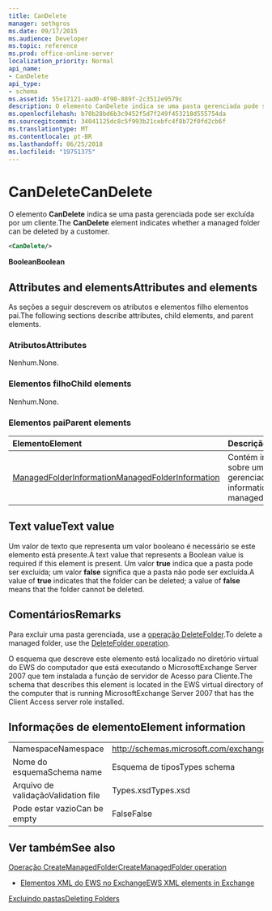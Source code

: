 ```yaml
---
title: CanDelete
manager: sethgros
ms.date: 09/17/2015
ms.audience: Developer
ms.topic: reference
ms.prod: office-online-server
localization_priority: Normal
api_name:
- CanDelete
api_type:
- schema
ms.assetid: 55e17121-aad0-4f90-889f-2c3512e9579c
description: O elemento CanDelete indica se uma pasta gerenciada pode ser excluída por um cliente.
ms.openlocfilehash: b70b28bd6b3c9452f5d7f249f453218d555754da
ms.sourcegitcommit: 34041125dc8c5f993b21cebfc4f8b72f0fd2cb6f
ms.translationtype: MT
ms.contentlocale: pt-BR
ms.lasthandoff: 06/25/2018
ms.locfileid: "19751375"
---
```

# <a name="candelete"></a><span data-ttu-id="285bb-103">CanDelete</span><span class="sxs-lookup"><span data-stu-id="285bb-103">CanDelete</span></span>

<span data-ttu-id="285bb-104">O elemento **CanDelete** indica se uma pasta gerenciada pode ser excluída por um cliente.</span><span class="sxs-lookup"><span data-stu-id="285bb-104">The **CanDelete** element indicates whether a managed folder can be deleted by a customer.</span></span> 
  
```xml
<CanDelete/>
```

 <span data-ttu-id="285bb-105">**Boolean**</span><span class="sxs-lookup"><span data-stu-id="285bb-105">**Boolean**</span></span>
## <a name="attributes-and-elements"></a><span data-ttu-id="285bb-106">Attributes and elements</span><span class="sxs-lookup"><span data-stu-id="285bb-106">Attributes and elements</span></span>

<span data-ttu-id="285bb-107">As seções a seguir descrevem os atributos e elementos filho elementos pai.</span><span class="sxs-lookup"><span data-stu-id="285bb-107">The following sections describe attributes, child elements, and parent elements.</span></span>
  
### <a name="attributes"></a><span data-ttu-id="285bb-108">Atributos</span><span class="sxs-lookup"><span data-stu-id="285bb-108">Attributes</span></span>

<span data-ttu-id="285bb-109">Nenhum.</span><span class="sxs-lookup"><span data-stu-id="285bb-109">None.</span></span>
  
### <a name="child-elements"></a><span data-ttu-id="285bb-110">Elementos filho</span><span class="sxs-lookup"><span data-stu-id="285bb-110">Child elements</span></span>

<span data-ttu-id="285bb-111">Nenhum.</span><span class="sxs-lookup"><span data-stu-id="285bb-111">None.</span></span>
  
### <a name="parent-elements"></a><span data-ttu-id="285bb-112">Elementos pai</span><span class="sxs-lookup"><span data-stu-id="285bb-112">Parent elements</span></span>

|<span data-ttu-id="285bb-113">**Elemento**</span><span class="sxs-lookup"><span data-stu-id="285bb-113">**Element**</span></span>|<span data-ttu-id="285bb-114">**Descrição**</span><span class="sxs-lookup"><span data-stu-id="285bb-114">**Description**</span></span>|
|:-----|:-----|
|[<span data-ttu-id="285bb-115">ManagedFolderInformation</span><span class="sxs-lookup"><span data-stu-id="285bb-115">ManagedFolderInformation</span></span>](managedfolderinformation.md) <br/> |<span data-ttu-id="285bb-116">Contém informações sobre uma pasta gerenciada.</span><span class="sxs-lookup"><span data-stu-id="285bb-116">Contains information about a managed folder.</span></span>  <br/> |
   
## <a name="text-value"></a><span data-ttu-id="285bb-117">Text value</span><span class="sxs-lookup"><span data-stu-id="285bb-117">Text value</span></span>

<span data-ttu-id="285bb-118">Um valor de texto que representa um valor booleano é necessário se este elemento está presente.</span><span class="sxs-lookup"><span data-stu-id="285bb-118">A text value that represents a Boolean value is required if this element is present.</span></span> <span data-ttu-id="285bb-119">Um valor **true** indica que a pasta pode ser excluída; um valor **false** significa que a pasta não pode ser excluída.</span><span class="sxs-lookup"><span data-stu-id="285bb-119">A value of **true** indicates that the folder can be deleted; a value of **false** means that the folder cannot be deleted.</span></span> 
  
## <a name="remarks"></a><span data-ttu-id="285bb-120">Comentários</span><span class="sxs-lookup"><span data-stu-id="285bb-120">Remarks</span></span>

<span data-ttu-id="285bb-121">Para excluir uma pasta gerenciada, use a [operação DeleteFolder](deletefolder-operation.md).</span><span class="sxs-lookup"><span data-stu-id="285bb-121">To delete a managed folder, use the [DeleteFolder operation](deletefolder-operation.md).</span></span>
  
<span data-ttu-id="285bb-122">O esquema que descreve este elemento está localizado no diretório virtual do EWS do computador que está executando o MicrosoftExchange Server 2007 que tem instalada a função de servidor de Acesso para Cliente.</span><span class="sxs-lookup"><span data-stu-id="285bb-122">The schema that describes this element is located in the EWS virtual directory of the computer that is running MicrosoftExchange Server 2007 that has the Client Access server role installed.</span></span>
  
## <a name="element-information"></a><span data-ttu-id="285bb-123">Informações de elemento</span><span class="sxs-lookup"><span data-stu-id="285bb-123">Element information</span></span>

|||
|:-----|:-----|
|<span data-ttu-id="285bb-124">Namespace</span><span class="sxs-lookup"><span data-stu-id="285bb-124">Namespace</span></span>  <br/> |http://schemas.microsoft.com/exchange/services/2006/types  <br/> |
|<span data-ttu-id="285bb-125">Nome do esquema</span><span class="sxs-lookup"><span data-stu-id="285bb-125">Schema name</span></span>  <br/> |<span data-ttu-id="285bb-126">Esquema de tipos</span><span class="sxs-lookup"><span data-stu-id="285bb-126">Types schema</span></span>  <br/> |
|<span data-ttu-id="285bb-127">Arquivo de validação</span><span class="sxs-lookup"><span data-stu-id="285bb-127">Validation file</span></span>  <br/> |<span data-ttu-id="285bb-128">Types.xsd</span><span class="sxs-lookup"><span data-stu-id="285bb-128">Types.xsd</span></span>  <br/> |
|<span data-ttu-id="285bb-129">Pode estar vazio</span><span class="sxs-lookup"><span data-stu-id="285bb-129">Can be empty</span></span>  <br/> |<span data-ttu-id="285bb-130">False</span><span class="sxs-lookup"><span data-stu-id="285bb-130">False</span></span>  <br/> |
   
## <a name="see-also"></a><span data-ttu-id="285bb-131">Ver também</span><span class="sxs-lookup"><span data-stu-id="285bb-131">See also</span></span>



[<span data-ttu-id="285bb-132">Operação CreateManagedFolder</span><span class="sxs-lookup"><span data-stu-id="285bb-132">CreateManagedFolder operation</span></span>](createmanagedfolder-operation.md)


- [<span data-ttu-id="285bb-133">Elementos XML do EWS no Exchange</span><span class="sxs-lookup"><span data-stu-id="285bb-133">EWS XML elements in Exchange</span></span>](ews-xml-elements-in-exchange.md)


[<span data-ttu-id="285bb-134">Excluindo pastas</span><span class="sxs-lookup"><span data-stu-id="285bb-134">Deleting Folders</span></span>](http://msdn.microsoft.com/library/1958add5-5071-4239-adb2-40f7a7d74aee%28Office.15%29.aspx)

